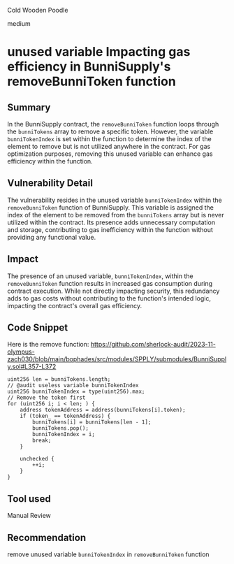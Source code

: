 Cold Wooden Poodle

medium

# unused variable Impacting gas efficiency in BunniSupply's removeBunniToken function

## Summary
In the BunniSupply contract, the `removeBunniToken` function loops through the `bunniTokens` array to remove a specific token. 
However, the variable `bunniTokenIndex` is set within the function to determine the index of the element to remove but is not utilized anywhere in the contract. 
For gas optimization purposes, removing this unused variable can enhance gas efficiency within the function.
## Vulnerability Detail
The vulnerability resides in the unused variable `bunniTokenIndex` within the `removeBunniToken` function of BunniSupply. 
This variable is assigned the index of the element to be removed from the `bunniTokens` array but is never utilized within the contract. 
Its presence adds unnecessary computation and storage, contributing to gas inefficiency within the function without providing any functional value.
## Impact
The presence of an unused variable, `bunniTokenIndex`, within the `removeBunniToken` function results in increased gas consumption during contract execution. 
While not directly impacting security, this redundancy adds to gas costs without contributing to the function's intended logic, impacting the contract's overall gas efficiency.
## Code Snippet
Here is the remove function:
https://github.com/sherlock-audit/2023-11-olympus-zach030/blob/main/bophades/src/modules/SPPLY/submodules/BunniSupply.sol#L357-L372
```solidity
uint256 len = bunniTokens.length;
// @audit useless variable bunniTokenIndex
uint256 bunniTokenIndex = type(uint256).max;
// Remove the token first
for (uint256 i; i < len; ) {
    address tokenAddress = address(bunniTokens[i].token);
    if (token_ == tokenAddress) {
        bunniTokens[i] = bunniTokens[len - 1];
        bunniTokens.pop();
        bunniTokenIndex = i;
        break;
    }

    unchecked {
        ++i;
    }
}
```
## Tool used

Manual Review

## Recommendation
remove unused variable `bunniTokenIndex` in `removeBunniToken` function
